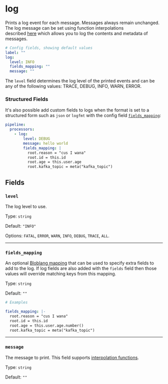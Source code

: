# log

Prints a log event for each message. Messages always remain unchanged. The log message can be set using function interpolations described [here](https://www.benthos.dev/docs/configuration/interpolation#bloblang-queries) which allows you to log the contents and metadata of messages.

```yaml
# Config fields, showing default values
label: ""
log:
  level: INFO
  fields_mapping: ""
  message: ""
```

The `level` field determines the log level of the printed events and can be any of the following values: TRACE, DEBUG, INFO, WARN, ERROR.

### Structured Fields

It's also possible add custom fields to logs when the format is set to a structured form such as `json` or `logfmt` with the config field [`fields_mapping`](#fields_mapping):

```yaml
pipeline:
  processors:
    - log:
        level: DEBUG
        message: hello world
        fields_mapping: |
          root.reason = "cus I wana"
          root.id = this.id
          root.age = this.user.age
          root.kafka_topic = meta("kafka_topic")
```

## Fields

### `level`

The log level to use.

Type: `string`

Default: `"INFO"`

Options: `FATAL`, `ERROR`, `WARN`, `INFO`, `DEBUG`, `TRACE`, `ALL`.

---

### `fields_mapping`

An optional [Bloblang mapping](../../bloblang.md) that can be used to specify extra fields to add to the log. If log fields are also added with the `fields` field then those values will override matching keys from this mapping.

Type: `string`

Default: `""`

```yaml
# Examples

fields_mapping: |-
  root.reason = "cus I wana"
  root.id = this.id
  root.age = this.user.age.number()
  root.kafka_topic = meta("kafka_topic")
```

---

### `message`

The message to print. This field supports [interpolation functions](../../configurations/interpolation.md).

Type: `string`

Default: `""`